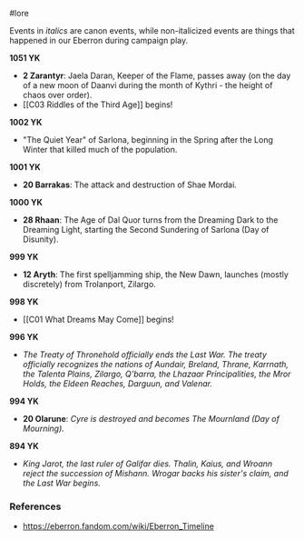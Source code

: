  #lore 

Events in *italics* are canon events, while non-italicized events are things that happened in our Eberron during campaign play.

**1051 YK**
* **2 Zarantyr**: Jaela Daran, Keeper of the Flame, passes away (on the day of a new moon of Daanvi during the month of Kythri - the height of chaos over order).
* [[C03 Riddles of the Third Age]] begins!

**1002 YK**
* "The Quiet Year" of Sarlona, beginning in the Spring after the Long Winter that killed much of the population.

**1001 YK**
* **20 Barrakas**: The attack and destruction of Shae Mordai.

**1000 YK**
* **28 Rhaan**: The Age of Dal Quor turns from the Dreaming Dark to the Dreaming Light, starting the Second Sundering of Sarlona (Day of Disunity).

**999 YK**
* **12 Aryth**: The first spelljamming ship, the New Dawn, launches (mostly discretely) from Trolanport, Zilargo.

**998 YK**
* [[C01 What Dreams May Come]] begins!

**996 YK**
* *The Treaty of Thronehold officially ends the Last War. The treaty officially recognizes the nations of Aundair, Breland, Thrane, Karrnath, the Talenta Plains, Zilargo, Q'barra, the Lhazaar Principalities, the Mror Holds, the Eldeen Reaches, Darguun, and Valenar.*

**994 YK**
* **20 Olarune**: *Cyre is destroyed and becomes The Mournland (Day of Mourning).*

**894 YK**
* *King Jarot, the last ruler of Galifar dies. Thalin, Kaius, and Wroann reject the succession of Mishann. Wrogar backs his sister's claim, and the Last War begins.*

### References

* https://eberron.fandom.com/wiki/Eberron_Timeline
